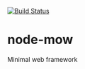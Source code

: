 [![Build Status](https://travis-ci.org/monken/node-mow.svg?branch=master)](https://travis-ci.org/monken/node-mow)

# node-mow
Minimal web framework
